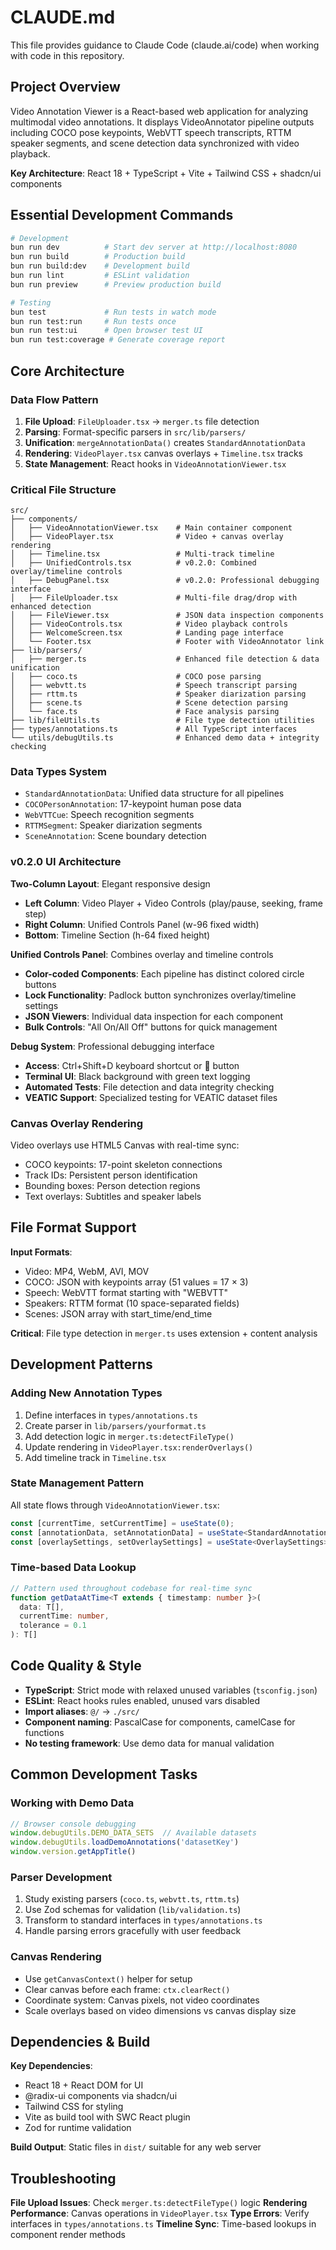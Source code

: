 # CLAUDE.md

This file provides guidance to Claude Code (claude.ai/code) when working with code in this repository.

## Project Overview

Video Annotation Viewer is a React-based web application for analyzing multimodal video annotations. It displays VideoAnnotator pipeline outputs including COCO pose keypoints, WebVTT speech transcripts, RTTM speaker segments, and scene detection data synchronized with video playback.

**Key Architecture**: React 18 + TypeScript + Vite + Tailwind CSS + shadcn/ui components

## Essential Development Commands

```bash
# Development
bun run dev          # Start dev server at http://localhost:8080
bun run build        # Production build 
bun run build:dev    # Development build
bun run lint         # ESLint validation
bun run preview      # Preview production build

# Testing
bun test             # Run tests in watch mode
bun run test:run     # Run tests once
bun run test:ui      # Open browser test UI
bun run test:coverage # Generate coverage report
```

## Core Architecture

### Data Flow Pattern
1. **File Upload**: `FileUploader.tsx` → `merger.ts` file detection
2. **Parsing**: Format-specific parsers in `src/lib/parsers/`
3. **Unification**: `mergeAnnotationData()` creates `StandardAnnotationData`
4. **Rendering**: `VideoPlayer.tsx` canvas overlays + `Timeline.tsx` tracks
5. **State Management**: React hooks in `VideoAnnotationViewer.tsx`

### Critical File Structure
```
src/
├── components/
│   ├── VideoAnnotationViewer.tsx    # Main container component
│   ├── VideoPlayer.tsx              # Video + canvas overlay rendering
│   ├── Timeline.tsx                 # Multi-track timeline
│   ├── UnifiedControls.tsx          # v0.2.0: Combined overlay/timeline controls
│   ├── DebugPanel.tsx               # v0.2.0: Professional debugging interface
│   ├── FileUploader.tsx             # Multi-file drag/drop with enhanced detection
│   ├── FileViewer.tsx               # JSON data inspection components
│   ├── VideoControls.tsx            # Video playback controls
│   ├── WelcomeScreen.tsx            # Landing page interface
│   └── Footer.tsx                   # Footer with VideoAnnotator link
├── lib/parsers/
│   ├── merger.ts                    # Enhanced file detection & data unification
│   ├── coco.ts                      # COCO pose parsing
│   ├── webvtt.ts                    # Speech transcript parsing
│   ├── rttm.ts                      # Speaker diarization parsing
│   ├── scene.ts                     # Scene detection parsing
│   └── face.ts                      # Face analysis parsing
├── lib/fileUtils.ts                 # File type detection utilities
├── types/annotations.ts             # All TypeScript interfaces
└── utils/debugUtils.ts              # Enhanced demo data + integrity checking
```

### Data Types System
- `StandardAnnotationData`: Unified data structure for all pipelines
- `COCOPersonAnnotation`: 17-keypoint human pose data
- `WebVTTCue`: Speech recognition segments
- `RTTMSegment`: Speaker diarization segments
- `SceneAnnotation`: Scene boundary detection

### v0.2.0 UI Architecture
**Two-Column Layout**: Elegant responsive design
- **Left Column**: Video Player + Video Controls (play/pause, seeking, frame step)
- **Right Column**: Unified Controls Panel (w-96 fixed width)
- **Bottom**: Timeline Section (h-64 fixed height)

**Unified Controls Panel**: Combines overlay and timeline controls
- **Color-coded Components**: Each pipeline has distinct colored circle buttons
- **Lock Functionality**: Padlock button synchronizes overlay/timeline settings
- **JSON Viewers**: Individual data inspection for each component
- **Bulk Controls**: "All On/All Off" buttons for quick management

**Debug System**: Professional debugging interface
- **Access**: Ctrl+Shift+D keyboard shortcut or 🐛 button
- **Terminal UI**: Black background with green text logging
- **Automated Tests**: File detection and data integrity checking
- **VEATIC Support**: Specialized testing for VEATIC dataset files

### Canvas Overlay Rendering
Video overlays use HTML5 Canvas with real-time sync:
- COCO keypoints: 17-point skeleton connections
- Track IDs: Persistent person identification
- Bounding boxes: Person detection regions
- Text overlays: Subtitles and speaker labels

## File Format Support

**Input Formats**:
- Video: MP4, WebM, AVI, MOV
- COCO: JSON with keypoints array (51 values = 17 × 3)
- Speech: WebVTT format starting with "WEBVTT"
- Speakers: RTTM format (10 space-separated fields)
- Scenes: JSON array with start_time/end_time

**Critical**: File type detection in `merger.ts` uses extension + content analysis

## Development Patterns

### Adding New Annotation Types
1. Define interfaces in `types/annotations.ts`
2. Create parser in `lib/parsers/yourformat.ts`
3. Add detection logic in `merger.ts:detectFileType()`
4. Update rendering in `VideoPlayer.tsx:renderOverlays()`
5. Add timeline track in `Timeline.tsx`

### State Management Pattern
All state flows through `VideoAnnotationViewer.tsx`:
```typescript
const [currentTime, setCurrentTime] = useState(0);
const [annotationData, setAnnotationData] = useState<StandardAnnotationData | null>(null);
const [overlaySettings, setOverlaySettings] = useState<OverlaySettings>({...});
```

### Time-based Data Lookup
```typescript
// Pattern used throughout codebase for real-time sync
function getDataAtTime<T extends { timestamp: number }>(
  data: T[], 
  currentTime: number,
  tolerance = 0.1
): T[]
```

## Code Quality & Style

- **TypeScript**: Strict mode with relaxed unused variables (`tsconfig.json`)
- **ESLint**: React hooks rules enabled, unused vars disabled
- **Import aliases**: `@/` → `./src/`
- **Component naming**: PascalCase for components, camelCase for functions
- **No testing framework**: Use demo data for manual validation

## Common Development Tasks

### Working with Demo Data
```typescript
// Browser console debugging
window.debugUtils.DEMO_DATA_SETS  // Available datasets
window.debugUtils.loadDemoAnnotations('datasetKey')
window.version.getAppTitle()
```

### Parser Development
1. Study existing parsers (`coco.ts`, `webvtt.ts`, `rttm.ts`)
2. Use Zod schemas for validation (`lib/validation.ts`)
3. Transform to standard interfaces in `types/annotations.ts`
4. Handle parsing errors gracefully with user feedback

### Canvas Rendering
- Use `getCanvasContext()` helper for setup
- Clear canvas before each frame: `ctx.clearRect()`
- Coordinate system: Canvas pixels, not video coordinates
- Scale overlays based on video dimensions vs canvas display size

## Dependencies & Build

**Key Dependencies**:
- React 18 + React DOM for UI
- @radix-ui components via shadcn/ui
- Tailwind CSS for styling
- Vite as build tool with SWC React plugin
- Zod for runtime validation

**Build Output**: Static files in `dist/` suitable for any web server

## Troubleshooting

**File Upload Issues**: Check `merger.ts:detectFileType()` logic
**Rendering Performance**: Canvas operations in `VideoPlayer.tsx`
**Type Errors**: Verify interfaces in `types/annotations.ts`
**Timeline Sync**: Time-based lookups in component render methods